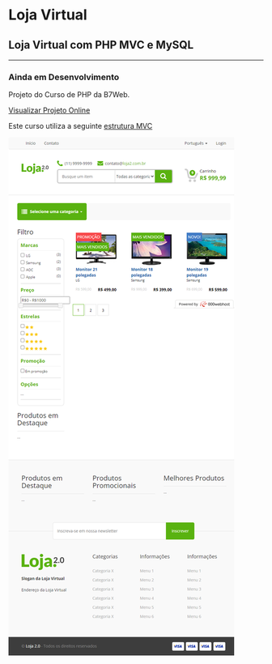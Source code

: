 # Loja Virtual 
## Loja Virtual com PHP MVC e MySQL
-----------------------------------
### Ainda em Desenvolvimento

Projeto do Curso de PHP da B7Web. 

[Visualizar Projeto Online](https://novalojab7web.000webhostapp.com/)

Este curso utiliza a seguinte [estrutura MVC](https://github.com/gustavoalvesdev/estrutura_mvc)

<p><img src="screenshot.png" align="center"></p>
